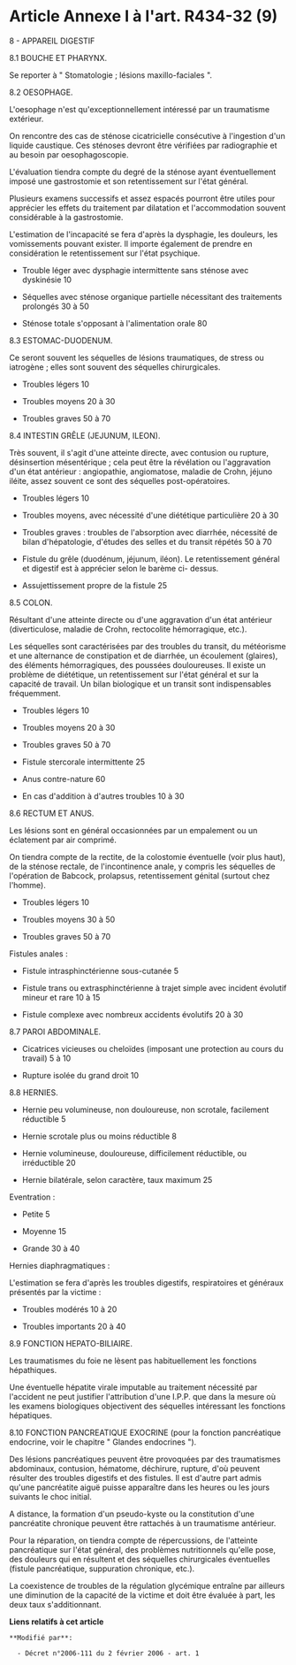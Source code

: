 # Article Annexe I à l'art. R434-32 (9)

8 - APPAREIL DIGESTIF 

8.1 BOUCHE ET PHARYNX. 

Se reporter à " Stomatologie ; lésions maxillo-faciales ".

8.2 OESOPHAGE. 

L'oesophage n'est qu'exceptionnellement intéressé par un traumatisme extérieur. 

On rencontre des cas de sténose cicatricielle consécutive à l'ingestion d'un liquide caustique. Ces sténoses devront être
vérifiées par radiographie et au besoin par oesophagoscopie. 

L'évaluation tiendra compte du degré de la sténose ayant éventuellement imposé une gastrostomie et son retentissement sur
l'état général. 

Plusieurs examens successifs et assez espacés pourront être utiles pour apprécier les effets du traitement par dilatation et
l'accommodation souvent considérable à la gastrostomie. 

L'estimation de l'incapacité se fera d'après la dysphagie, les douleurs, les vomissements pouvant exister. Il importe
également de prendre en considération le retentissement sur l'état psychique. 

- Trouble léger avec dysphagie intermittente sans sténose avec dyskinésie 10 

- Séquelles avec sténose organique partielle nécessitant des traitements prolongés 30 à 50 

- Sténose totale s'opposant à l'alimentation orale 80 

8.3 ESTOMAC-DUODENUM. 

Ce seront souvent les séquelles de lésions traumatiques, de stress ou iatrogène ; elles sont souvent des séquelles
chirurgicales. 

- Troubles légers 10 

- Troubles moyens 20 à 30 

- Troubles graves 50 à 70 

8.4 INTESTIN GRÊLE (JEJUNUM, ILEON). 

Très souvent, il s'agit d'une atteinte directe, avec contusion ou rupture, désinsertion mésentérique ; cela peut être la
révélation ou l'aggravation d'un état antérieur : angiopathie, angiomatose, maladie de Crohn, jéjuno iléite, assez souvent ce
sont des séquelles post-opératoires. 

- Troubles légers 10 

- Troubles moyens, avec nécessité d'une diététique particulière 20 à 30 

- Troubles graves : troubles de l'absorption avec diarrhée, nécessité de bilan d'hépatologie, d'études des selles et du
transit répétés 50 à 70 

- Fistule du grêle (duodénum, jéjunum, iléon). Le retentissement général et digestif est à apprécier selon le barème ci-
dessus. 

- Assujettissement propre de la fistule 25 

8.5 COLON.

Résultant d'une atteinte directe ou d'une aggravation d'un état antérieur (diverticulose, maladie de Crohn, rectocolite
hémorragique, etc.). 

Les séquelles sont caractérisées par des troubles du transit, du météorisme et une alternance de constipation et de diarrhée,
un écoulement (glaires), des éléments hémorragiques, des poussées douloureuses. Il existe un problème de diététique, un
retentissement sur l'état général et sur la capacité de travail. Un bilan biologique et un transit sont indispensables
fréquemment. 

- Troubles légers 10 

- Troubles moyens 20 à 30 

- Troubles graves 50 à 70 

- Fistule stercorale intermittente 25 

- Anus contre-nature 60 

- En cas d'addition à d'autres troubles 10 à 30 

8.6 RECTUM ET ANUS. 

Les lésions sont en général occasionnées par un empalement ou un éclatement par air comprimé. 

On tiendra compte de la rectite, de la colostomie éventuelle (voir plus haut), de la sténose rectale, de l'incontinence
anale, y compris les séquelles de l'opération de Babcock, prolapsus, retentissement génital (surtout chez l'homme). 

- Troubles légers 10 

- Troubles moyens 30 à 50 

- Troubles graves 50 à 70 

Fistules anales : 

- Fistule intrasphinctérienne sous-cutanée 5 

- Fistule trans ou extrasphinctérienne à trajet simple avec incident évolutif mineur et rare 10 à 15 

- Fistule complexe avec nombreux accidents évolutifs 20 à 30 

8.7 PAROI ABDOMINALE. 

- Cicatrices vicieuses ou cheloïdes (imposant une protection au cours du travail) 5 à 10 

- Rupture isolée du grand droit 10 

8.8 HERNIES. 

- Hernie peu volumineuse, non douloureuse, non scrotale, facilement réductible 5 

- Hernie scrotale plus ou moins réductible 8 

- Hernie volumineuse, douloureuse, difficilement réductible, ou irréductible 20 

- Hernie bilatérale, selon caractère, taux maximum 25 

Eventration : 

- Petite 5 

- Moyenne 15 

- Grande 30 à 40 

Hernies diaphragmatiques : 

L'estimation se fera d'après les troubles digestifs, respiratoires et généraux présentés par la victime : 

- Troubles modérés 10 à 20 

- Troubles importants 20 à 40 

8.9 FONCTION HEPATO-BILIAIRE. 

Les traumatismes du foie ne lèsent pas habituellement les fonctions hépathiques. 

Une éventuelle hépatite virale imputable au traitement nécessité par l'accident ne peut justifier l'attribution d'une I.P.P.
que dans la mesure où les examens biologiques objectivent des séquelles intéressant les fonctions hépatiques. 

8.10 FONCTION PANCREATIQUE EXOCRINE (pour la fonction pancréatique endocrine, voir le chapitre " Glandes endocrines "). 

Des lésions pancréatiques peuvent être provoquées par des traumatismes abdominaux, contusion, hématome, déchirure, rupture,
d'où peuvent résulter des troubles digestifs et des fistules. Il est d'autre part admis qu'une pancréatite aiguë puisse
apparaître dans les heures ou les jours suivants le choc initial. 

A distance, la formation d'un pseudo-kyste ou la constitution d'une pancréatite chronique peuvent être rattachés à un
traumatisme antérieur. 

Pour la réparation, on tiendra compte de répercussions, de l'atteinte pancréatique sur l'état général, des problèmes
nutritionnels qu'elle pose, des douleurs qui en résultent et des séquelles chirurgicales éventuelles (fistule pancréatique,
suppuration chronique, etc.). 

La coexistence de troubles de la régulation glycémique entraîne par ailleurs une diminution de la capacité de la victime et
doit être évaluée à part, les deux taux s'additionnant.

**Liens relatifs à cet article**

	**Modifié par**:

	  - Décret n°2006-111 du 2 février 2006 - art. 1
